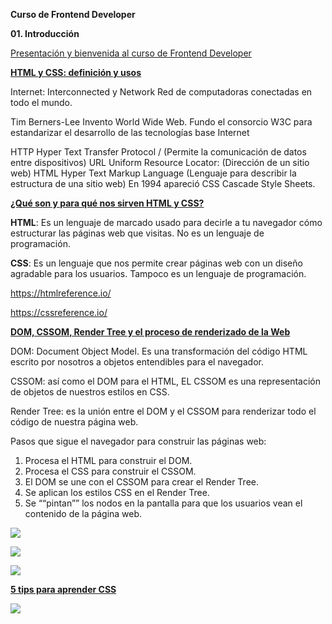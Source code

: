 **Curso de Frontend Developer**

**01. Introducción**

<u>Presentación y bienvenida al curso de Frontend Developer</u>



**<u>HTML y CSS: definición y usos</u>**

Internet: Interconnected y Network
Red de computadoras conectadas en todo el mundo.

Tim Berners-Lee Invento World Wide Web.
Fundo el consorcio W3C para estandarizar el desarrollo de las tecnologías base Internet

HTTP Hyper Text Transfer Protocol / (Permite la comunicación de datos entre dispositivos)
URL Uniform Resource Locator: (Dirección de un sitio web)
HTML Hyper Text Markup Language (Lenguaje para describir la estructura de una sitio web)
En 1994 apareció CSS Cascade Style Sheets.



**<u>¿Qué son y para qué nos sirven HTML y CSS?</u>**

**HTML**: Es un lenguaje de marcado usado para decirle a tu navegador cómo estructurar las páginas web que visitas. No es un lenguaje de programación.

**CSS**: Es un lenguaje que nos permite crear páginas web con un diseño agradable para los usuarios. Tampoco es un lenguaje de programación.

https://htmlreference.io/

https://cssreference.io/



**<u>DOM, CSSOM, Render Tree y el proceso de renderizado de la Web</u>**

DOM: Document Object Model. Es una transformación del código HTML escrito por nosotros a objetos entendibles para el navegador.

CSSOM: así como el DOM para el HTML, EL CSSOM es una representación de objetos de nuestros estilos en CSS.

Render Tree: es la unión entre el DOM y el CSSOM para renderizar todo el código de nuestra página web.

Pasos que sigue el navegador para construir las páginas web:

1. Procesa el HTML para construir el DOM.
2. Procesa el CSS para construir el CSSOM.
3. El DOM se une con el CSSOM para crear el Render Tree.
4. Se aplican los estilos CSS en el Render Tree.
5. Se ““pintan”” los nodos en la pantalla para que los usuarios vean el contenido de la página web.

![](/home/diego/REPO/data/01.cfd/img/01-01_DOM-CSSOM.png)

![](/home/diego/REPO/data/01.cfd/img/01-02_DOM-CSSOM.png)

![](/home/diego/REPO/data/01.cfd/img/01-03_DOM-CSSOM.png)



<u>**5 tips para aprender CSS**</u>

![](/home/diego/REPO/data/01.cfd/img/01-04_Tips_CSS.png)



